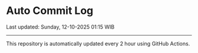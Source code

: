 # Auto Commit Log

Last updated: Sunday, 12-10-2025 01:15 WIB

---

This repository is automatically updated every 2 hour using GitHub Actions.
